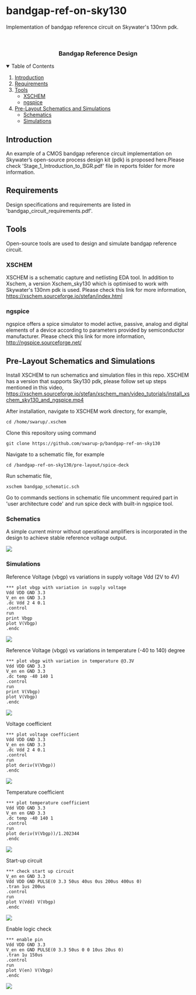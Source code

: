 # bandgap-ref-on-sky130
Implementation of bandgap reference circuit on Skywater's 130nm pdk.

<br />
<p align="center">
  <h3 align="center">Bandgap Reference Design</h3>
</p>
<!-- TABLE OF CONTENTS -->
<details open="open">
  <summary>Table of Contents</summary>
  <ol>
    <li>
      <a href="#introduction">Introduction</a>
    </li>
    <li>
      <a href="#requirements">Requirements</a>
    </li>
	<li>
      <a href="#tools">Tools</a>
	  <ul>
        <li><a href="#xschem">XSCHEM</a></li>
        <li><a href="#ngspice">ngspice</a></li>
      </ul>
    </li>
	<li>
      <a href="#pre-layout-schematics-and-simulations">Pre-Layout Schematics and Simulations</a>
	  	<ul>
        <li><a href="#schematics">Schematics</a></li>
        <li><a href="#simulations">Simulations</a></li>
      </ul>
    </li>
  </ol>
</details>

<!-- Introduction -->
## Introduction

An  example  of  a  CMOS  bandgap  reference  circuit  implementation  on  Skywater’s  open-source  process design kit (pdk) is proposed here.Please check 'Stage_1_Introduction_to_BGR.pdf' file in reports folder for more information.

<!-- Requirements -->
## Requirements

Design specifications and requirements are listed in 'bandgap_circuit_requirements.pdf'.

<!-- Tools -->
## Tools

Open-source tools are used to design and simulate bandgap reference circuit.

### XSCHEM

XSCHEM is a schematic capture and netlisting EDA tool. In addition to Xschem, a version Xschem_sky130 which is optimised to work with Skywater's 130nm pdk is used. Please check this link for more information, 
https://xschem.sourceforge.io/stefan/index.html

### ngspice

ngspice offers a spice simulator to model active, passive, analog and digital elements of a device according to parameters provided by semiconductor manufacturer. Please check this link for more information, http://ngspice.sourceforge.net/

<!-- Pre-Layout Schematics and Simulations -->
## Pre-Layout Schematics and Simulations

Install XSCHEM to run schematics and simulation files in this repo. XSCHEM has a version that supports Sky130 pdk, please follow set up steps mentioned in this video,
https://xschem.sourceforge.io/stefan/xschem_man/video_tutorials/install_xschem_sky130_and_ngspice.mp4

After installation, navigate to XSCHEM work directory, for example,
	
	cd /home/swarup/.xschem

Clone this repository using command

	git clone https://github.com/swarup-p/bandgap-ref-on-sky130
	
Navigate to a schematic file, for example

	cd /bandgap-ref-on-sky130/pre-layout/spice-deck
	
Run schematic file,
  
	xschem bandgap_schematic.sch
	
Go to commands sections in schematic file uncomment required part in 'user architecture code' and run spice deck with built-in ngspice tool.


### Schematics

A simple current mirror without operational amplifiers is incorporated in the design to achieve stable reference voltage output.

![](/pre-layout/snapshots/bandgap_schematic.jpg)

### Simulations

Reference Voltage (vbgp) vs variations in supply voltage Vdd (2V to 4V)

	*** plot vbgp with variation in supply voltage
	Vdd VDD GND 3.3
	V_en en GND 3.3
	.dc Vdd 2 4 0.1
	.control
	run
	print Vbgp
	plot V(Vbgp)
	.endc

![](/pre-layout/snapshots/pre_vv_check.jpg)

Reference Voltage (vbgp) vs variations in temperature (-40 to 140) degree

	*** plot vbgp with variation in temperature @3.3V
	Vdd VDD GND 3.3
	V_en en GND 3.3
	.dc temp -40 140 1
	.control
	run
	print V(Vbgp)
	plot V(Vbgp)
	.endc

![](/pre-layout/snapshots/pre_tv_check.jpg)

Voltage coefficient

	*** plot voltage coefficient
	Vdd VDD GND 3.3
	V_en en GND 3.3
	.dc Vdd 2 4 0.1
	.control
	run
	plot deriv(V(Vbgp))
	.endc

![](/pre-layout/snapshots/pre_vc_check.jpg)

Temperature coefficient

	*** plot temperature coefficient
	Vdd VDD GND 3.3
	V_en en GND 3.3
	.dc temp -40 140 1
	.control
	run
	plot deriv(V(Vbgp))/1.202344
	.endc

![](/pre-layout/snapshots/pre_tc_check.jpg)

Start-up circuit

	*** check start up circuit
	V_en en GND 3.3
	Vdd VDD GND PULSE(0 3.3 50us 40us 0us 200us 400us 0)
	.tran 1us 200us
	.control
	run
	plot V(Vdd) V(Vbgp)
	.endc

![](/pre-layout/snapshots/pre_startup_check.jpg)

Enable logic check

	*** enable pin
	Vdd VDD GND 3.3
	V_en en GND PULSE(0 3.3 50us 0 0 10us 20us 0)
	.tran 1u 150us
	.control
	run
	plot V(en) V(Vbgp)
	.endc

![](/pre-layout/snapshots/enable_function_check.jpg)


